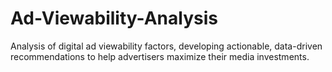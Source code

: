 # Ad-Viewability-Analysis
Analysis of digital ad viewability factors, developing actionable, data-driven recommendations to help advertisers maximize their media investments.
